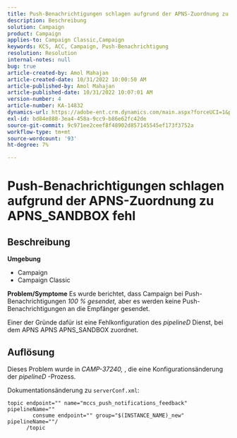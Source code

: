 ```yaml
---
title: Push-Benachrichtigungen schlagen aufgrund der APNS-Zuordnung zu APNS_SANDBOX fehl
description: Beschreibung
solution: Campaign
product: Campaign
applies-to: Campaign Classic,Campaign
keywords: KCS, ACC, Campaign, Push-Benachrichtigung
resolution: Resolution
internal-notes: null
bug: true
article-created-by: Amol Mahajan
article-created-date: 10/31/2022 10:00:50 AM
article-published-by: Amol Mahajan
article-published-date: 10/31/2022 10:07:01 AM
version-number: 4
article-number: KA-14832
dynamics-url: https://adobe-ent.crm.dynamics.com/main.aspx?forceUCI=1&pagetype=entityrecord&etn=knowledgearticle&id=858fafe5-0259-ed11-9561-6045bd006079
exl-id: bd84e888-3ea4-458a-9cc9-b86e62fc42de
source-git-commit: 9c971ee2ceef8f48902d857145545ef173f3752a
workflow-type: tm+mt
source-wordcount: '93'
ht-degree: 7%

---
```


# Push-Benachrichtigungen schlagen aufgrund der APNS-Zuordnung zu APNS_SANDBOX fehl

## Beschreibung

<b>Umgebung</b>
- Campaign
- Campaign Classic



<b>Problem/Symptome</b>
Es wurde berichtet, dass Campaign bei Push-Benachrichtigungen *100 % gesendet,* aber es werden keine Push-Benachrichtigungen an die Empfänger gesendet.

Einer der Gründe dafür ist eine Fehlkonfiguration des *pipelineD* Dienst, bei dem APNS APNS APNS_SANDBOX zuordnet.


## Auflösung


Dieses Problem wurde in *CAMP-37240,* , die eine Konfigurationsänderung der *pipelineD* -Prozess.

Dokumentationsänderung zu `serverConf.xml`:


```
topic endpoint="" name="mccs_push_notifications_feedback" pipelineName=""
        consume endpoint="" group="$(INSTANCE_NAME)_new" pipelineName=""/
      /topic
```
